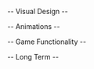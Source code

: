 -- Visual Design --

 <!-- - Make Yeedzee Logo -->
 <!-- - Add Background overlay pattern image (paw prints?) -->
 <!-- - Choose Font, Colors, etc -->
 <!-- - Write Game Rules -->
 <!-- - "Start Game" Button -->


-- Animations --

 <!-- - "Highlight" Class when scoring -->


-- Game Functionality -- 

 <!-- - Add "Game Start" logic -->
 <!-- - Restart all counters (score, turn) -->
 <!-- - Set turn limit to end game (25? 30?) -->
 <!-- - Add logic to "rolls left" counter -->
 <!-- - Disable Roll Button before Game Start -->


-- Long Term --

 <!-- - Add High Score list -->